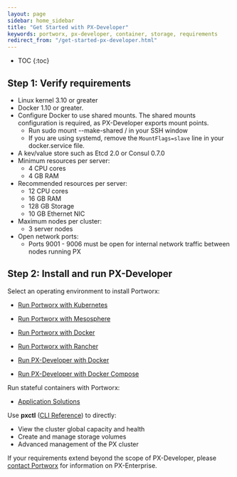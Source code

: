 ```yaml
---
layout: page
sidebar: home_sidebar
title: "Get Started with PX-Developer"
keywords: portworx, px-developer, container, storage, requirements
redirect_from: "/get-started-px-developer.html"
---
```


* TOC
{:toc}

## Step 1: Verify requirements

* Linux kernel 3.10 or greater
* Docker 1.10 or greater.
* Configure Docker to use shared mounts.  The shared mounts configuration is required, as PX-Developer exports mount points.
  * Run sudo mount --make-shared / in your SSH window
  * If you are using systemd, remove the `MountFlags=slave` line in your docker.service file.
* A kev/value store such as Etcd 2.0 or Consul 0.7.0
* Minimum resources per server:
  * 4 CPU cores
  * 4 GB RAM
* Recommended resources per server:
  * 12 CPU cores
  * 16 GB RAM
  * 128 GB Storage
  * 10 GB Ethernet NIC
* Maximum nodes per cluster:
  * 3 server nodes
* Open network ports:
  * Ports 9001 - 9006 must be open for internal network traffic between nodes running PX

## Step 2: Install and run PX-Developer

Select an operating environment to install Portworx:

* [Run Portworx with Kubernetes](/scheduler/kubernetes/install.html)
* [Run Portworx with Mesosphere](/scheduler/mesosphere-dcos/install.html)
* [Run Portworx with Docker](/scheduler/docker/install.html)
* [Run Portworx with Rancher](/scheduler/rancher/install.html)

* [Run PX-Developer with Docker](/install/docker.html)
* [Run PX-Developer with Docker Compose](/install/docker-compose.html)

Run stateful containers with Portworx:

* [Application Solutions](/application-solutions.html)

Use **pxctl** ([CLI Reference](/control/status.html)) to directly:

* View the cluster global capacity and health
* Create and manage storage volumes
* Advanced management of the PX cluster

If your requirements extend beyond the scope of PX-Developer, please [contact Portworx](http://portworx.com/contact-us/) for information on PX-Enterprise.

